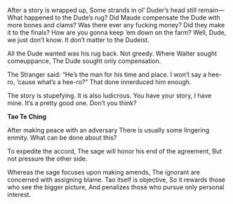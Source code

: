 After a story is wrapped up,
Some strands in ol’ Duder’s head still remain—
What happened to the Dude’s rug?
Did Maude compensate the Dude with more bones and clams?
Was there ever any fucking money?
Did they make it to the finals?
How are you gonna keep ’em down on the farm?
Well, Dude, we just don’t know.
It don’t matter to the Dudeist.

All the Dude wanted was his rug back. Not greedy.
Where Walter sought comeuppance,
The Dude sought only compensation.

The Stranger said: “He’s the man for his time and place.
I won’t say a hee-ro, ’cause what’s a hee-ro?”
That done innerduced him enough.

The story is stupefying.
It is also ludicrous.
You have your story, I have mine.
It’s a pretty good one. Don’t you think?

**Tao Te Ching**

After making peace with an adversary
There is usually some lingering enmity.
What can be done about this?

To expedite the accord,
The sage will honor his end of the agreement,
But not pressure the other side.

Whereas the sage focuses upon making amends,
The ignorant are concerned with assigning blame.
Tao itself is objective,
So it rewards those who see the bigger picture,
And penalizes those who pursue only personal interest.